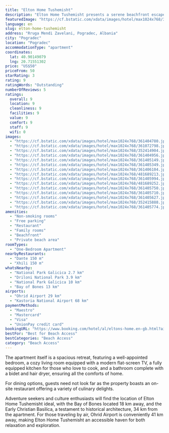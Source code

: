 ```yaml
---
title: "Elton Home Tushemisht"
description: "Elton Home Tushemisht presents a serene beachfront escape in Pogradec, offering guests the luxury of a private beach area complemented by lush garden surroundings and an inviting terrace."
featuredImage: "https://cf.bstatic.com/xdata/images/hotel/max1024x768/361404780.jpg?k=81a25036fd9f790cf6abd911992b2cacef10947de7a6613d6c3724bc6c762bf9&o=&hp=1"
language: en
slug: elton-home-tushemisht
address: "Rruga Mendi Zavelani, Pogradec, Albania"
city: "Pogradec"
location: "Pogradec"
accommodationType: "apartment"
coordinates:
  lat: 40.90149079
  lng: 20.71551302
price: "US$50"
priceFrom: 50
starRating: 3
rating: 9
ratingWords: "Outstanding"
numberOfReviews: 5
ratings:
  overall: 9
  location: 9
  cleanliness: 9
  facilities: 9
  value: 9
  comfort: 9
  staff: 9
  wifi: 0
images:
  - "https://cf.bstatic.com/xdata/images/hotel/max1024x768/361404780.jpg?k=81a25036fd9f790cf6abd911992b2cacef10947de7a6613d6c3724bc6c762bf9&o=&hp=1"
  - "https://cf.bstatic.com/xdata/images/hotel/max1024x768/361072798.jpg?k=92307d285208255c0b5dbeec65c8487d2a34555262478243a671f329c67b992f&o=&hp=1"
  - "https://cf.bstatic.com/xdata/images/hotel/max1024x768/352414904.jpg?k=ebf96ee895611d73d12c81161a62d0ac3f5b6e72bbeb320ad5233880c6402855&o=&hp=1"
  - "https://cf.bstatic.com/xdata/images/hotel/max1024x768/361404956.jpg?k=416d54f2c37665561abac0ee6bd063497137eb034f22a3b1a4b391b637c23dbe&o=&hp=1"
  - "https://cf.bstatic.com/xdata/images/hotel/max1024x768/361405149.jpg?k=20c7b2bb21da82a5b00ef9843a6b659d79a2f0b2249499849f3915cddbe98654&o=&hp=1"
  - "https://cf.bstatic.com/xdata/images/hotel/max1024x768/361405349.jpg?k=c129714b6dfc38c594ea1ec72ac38aa1f347e94673099131bb99f4909a61b027&o=&hp=1"
  - "https://cf.bstatic.com/xdata/images/hotel/max1024x768/361406104.jpg?k=599194a7d33b57d31ff4907d1ba696e50bf20168ed47a7d9382d65a8ef0d2416&o=&hp=1"
  - "https://cf.bstatic.com/xdata/images/hotel/max1024x768/481689213.jpg?k=c2d6c5522b8d77811e6b0cc6773b50a520d16c8619382eba97f56af82a652f01&o=&hp=1"
  - "https://cf.bstatic.com/xdata/images/hotel/max1024x768/361405994.jpg?k=5ef0fd437959018bbec42865c9a9360b3a7f46e54b3cd1fc3e5922d83c634ccb&o=&hp=1"
  - "https://cf.bstatic.com/xdata/images/hotel/max1024x768/481689252.jpg?k=ba5c86ffeec1aa16ea641e5459dfaf31958d499725a11e33a63e18183c3d46aa&o=&hp=1"
  - "https://cf.bstatic.com/xdata/images/hotel/max1024x768/361405750.jpg?k=cb0956d4e8bce2b0e6b3fe0fb4bec16cbf20781b3bc8e1ed37053d3fe5d3e112&o=&hp=1"
  - "https://cf.bstatic.com/xdata/images/hotel/max1024x768/361405710.jpg?k=6461ca31cfe07a0ae61e750d9105822862e6d27c7d1751a472560e34ebfc4661&o=&hp=1"
  - "https://cf.bstatic.com/xdata/images/hotel/max1024x768/361405627.jpg?k=f8470247c1744b834f6e32c7d627b70ca838fb852b068d8cb5a873a33f39df3c&o=&hp=1"
  - "https://cf.bstatic.com/xdata/images/hotel/max1024x768/352415888.jpg?k=9d63d6717612e6a584955479fc514170ed6c8a18b7078452986ca442a9717077&o=&hp=1"
  - "https://cf.bstatic.com/xdata/images/hotel/max1024x768/361405774.jpg?k=cabe677adba93102ca777622dfafe17ab5077aae3b50afd5cd1304064a66ca8d&o=&hp=1"
amenities:
  - "Non-smoking rooms"
  - "Free parking"
  - "Restaurant"
  - "Family rooms"
  - "Beachfront"
  - "Private beach area"
roomTypes:
  - "One-Bedroom Apartment"
nearbyRestaurants:
  - "Dante 150 m"
  - "Xhili 150 m"
whatsNearby:
  - "National Park Galicica 2.7 km"
  - "Driloni National Park 3.9 km"
  - "National Park Galicica 10 km"
  - "Bay of Bones 13 km"
airports:
  - "Ohrid Airport 29 km"
  - "Kastoria National Airport 68 km"
paymentMethods:
  - "Maestro"
  - "Mastercard"
  - "Visa"
  - "UnionPay credit card"
bookingURL: "https://www.booking.com/hotel/al/eltons-home.en-gb.html?aid=8035640"
bestFor: "Best for Beach Access"
bestCategories: "Beach Access"
category: "Beach Access"
---
```


The apartment itself is a spacious retreat, featuring a well-appointed bedroom, a cozy living room equipped with a modern flat-screen TV, a fully equipped kitchen for those who love to cook, and a bathroom complete with a bidet and hair dryer, ensuring all the comforts of home.

For dining options, guests need not look far as the property boasts an on-site restaurant offering a variety of culinary delights. 

Adventure seekers and culture enthusiasts will find the location of Elton Home Tushemisht ideal, with the Bay of Bones located 18 km away, and the Early Christian Basilica, a testament to historical architecture, 34 km from the apartment. For those traveling by air, Ohrid Airport is conveniently 41 km away, making Elton Home Tushemisht an accessible haven for both relaxation and exploration.
